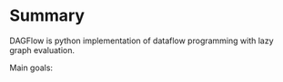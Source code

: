 # Summary

DAGFlow is python implementation of dataflow programming with lazy graph evaluation.

Main goals:
